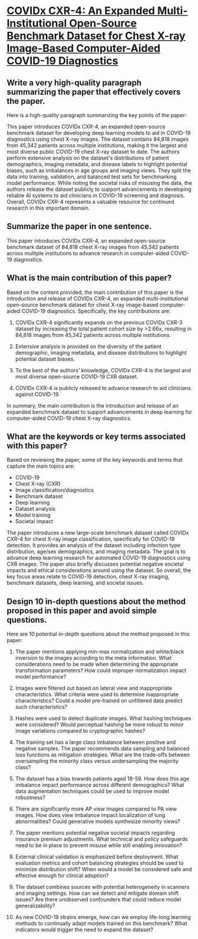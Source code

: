 # [COVIDx CXR-4: An Expanded Multi-Institutional Open-Source Benchmark   Dataset for Chest X-ray Image-Based Computer-Aided COVID-19 Diagnostics](https://arxiv.org/abs/2311.17677)

## Write a very high-quality paragraph summarizing the paper that effectively covers the paper.

 Here is a high-quality paragraph summarizing the key points of the paper:

This paper introduces COVIDx CXR-4, an expanded open-source benchmark dataset for developing deep learning models to aid in COVID-19 diagnostics using chest X-ray images. The dataset contains 84,818 images from 45,342 patients across multiple institutions, making it the largest and most diverse public COVID-19 chest X-ray dataset to date. The authors perform extensive analysis on the dataset's distributions of patient demographics, imaging metadata, and disease labels to highlight potential biases, such as imbalances in age groups and imaging views. They split the data into training, validation, and balanced test sets for benchmarking model performance. While noting the societal risks of misusing the data, the authors release the dataset publicly to support advancements in developing reliable AI systems to aid clinicians in COVID-19 screening and diagnosis. Overall, COVIDx CXR-4 represents a valuable resource for continued research in this important domain.


## Summarize the paper in one sentence.

 This paper introduces COVIDx CXR-4, an expanded open-source benchmark dataset of 84,818 chest X-ray images from 45,342 patients across multiple institutions to advance research in computer-aided COVID-19 diagnostics.


## What is the main contribution of this paper?

 Based on the content provided, the main contribution of this paper is the introduction and release of COVIDx CXR-4, an expanded multi-institutional open-source benchmark dataset for chest X-ray image-based computer-aided COVID-19 diagnostics. Specifically, the key contributions are:

1) COVIDx CXR-4 significantly expands on the previous COVIDx CXR-3 dataset by increasing the total patient cohort size by >2.66x, resulting in 84,818 images from 45,342 patients across multiple institutions.

2) Extensive analysis is provided on the diversity of the patient demographic, imaging metadata, and disease distributions to highlight potential dataset biases. 

3) To the best of the authors' knowledge, COVIDx CXR-4 is the largest and most diverse open-source COVID-19 CXR dataset.

4) COVIDx CXR-4 is publicly released to advance research to aid clinicians against COVID-19.

In summary, the main contribution is the introduction and release of an expanded benchmark dataset to support advancements in deep learning for computer-aided COVID-19 chest X-ray diagnostics.


## What are the keywords or key terms associated with this paper?

 Based on reviewing the paper, some of the key keywords and terms that capture the main topics are:

- COVID-19
- Chest X-ray (CXR) 
- Image classification/diagnostics
- Benchmark dataset
- Deep learning
- Dataset analysis
- Model training
- Societal impact

The paper introduces a new large-scale benchmark dataset called COVIDx CXR-4 for chest X-ray image classification, specifically for COVID-19 detection. It provides an analysis of the dataset including infection type distribution, age/sex demographics, and imaging metadata. The goal is to advance deep learning research for automated COVID-19 diagnostics using CXR images. The paper also briefly discusses potential negative societal impacts and ethical considerations around using the dataset. So overall, the key focus areas relate to COVID-19 detection, chest X-ray imaging, benchmark datasets, deep learning, and societal issues.


## Design 10 in-depth questions about the method proposed in this paper and avoid simple questions.

 Here are 10 potential in-depth questions about the method proposed in this paper:

1. The paper mentions applying min-max normalization and white/black inversion to the images according to the meta information. What considerations need to be made when determining the appropriate transformation parameters? How could improper normalization impact model performance?

2. Images were filtered out based on lateral view and inappropriate characteristics. What criteria were used to determine inappropriate characteristics? Could a model pre-trained on unfiltered data predict such characteristics? 

3. Hashes were used to detect duplicate images. What hashing techniques were considered? Would perceptual hashing be more robust to minor image variations compared to cryptographic hashes?

4. The training set has a large class imbalance between positive and negative samples. The paper recommends data sampling and balanced loss functions as mitigation strategies. What are the trade-offs between oversampling the minority class versus undersampling the majority class? 

5. The dataset has a bias towards patients aged 18-59. How does this age imbalance impact performance across different demographics? What data augmentation techniques could be used to improve model robustness?

6. There are significantly more AP view images compared to PA view images. How does view imbalance impact localization of lung abnormalities? Could generative models synthesize minority views?

7. The paper mentions potential negative societal impacts regarding insurance premium adjustments. What technical and policy safeguards need to be in place to prevent misuse while still enabling innovation?

8. External clinical validation is emphasized before deployment. What evaluation metrics and cohort balancing strategies should be used to minimize distribution shift? When would a model be considered safe and effective enough for clinical adoption?

9. The dataset combines sources with potential heterogeneity in scanners and imaging settings. How can we detect and mitigate domain shift issues? Are there unobserved confounders that could reduce model generalizability? 

10. As new COVID-19 strains emerge, how can we employ life-long learning methods to continually adapt models trained on this benchmark? What indicators would trigger the need to expand the dataset?

